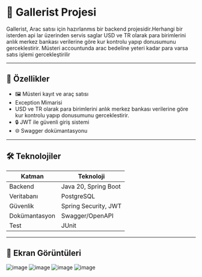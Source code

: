 # 🚗 Gallerist Projesi

Gallerist, Arac satısı için hazırlanmıs bir backend projesidir.Herhangi bir isterden api lar üzerinden servis saglar
USD ve TR olarak para birimlerini anlık merkez bankası verilerine göre kur kontrolu yapıp donusumunu gerceklestirir.
Müsteri accountunda arac bedeline yeteri kadar para varsa satıs işlemi gercekleştirilir

---

## 🚀 Özellikler

- 🖼️ Müsteri kayıt ve araç satısı
-  Exception Mimarisi
-  USD ve TR olarak para birimlerini anlık merkez bankası verilerine göre kur kontrolu yapıp donusumunu gerceklestirir.
- 🔒 JWT ile güvenli giriş sistemi
- 🌐 Swagger dokümantasyonu

---

## 🛠️ Teknolojiler

| Katman | Teknoloji |
|--------|-----------|
| Backend | Java 20, Spring Boot |
| Veritabanı | PostgreSQL |
| Güvenlik | Spring Security, JWT |
| Dokümantasyon | Swagger/OpenAPI |
| Test | JUnit |

---

## 📸 Ekran Görüntüleri
![image](https://github.com/user-attachments/assets/f6b6b30d-5c85-49d2-9a23-414e908ea011)
![image](https://github.com/user-attachments/assets/af8cead4-6550-42e4-b0f9-68f5c9fd66cb)
![image](https://github.com/user-attachments/assets/d3d9daea-26a2-455d-b997-8a3742444882)
![image](https://github.com/user-attachments/assets/71a4e88d-3967-4525-8b70-5e4c32081a48)






